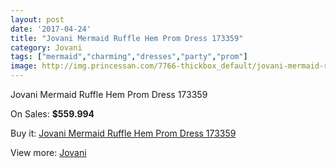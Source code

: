 ```yaml
---
layout: post
date: '2017-04-24'
title: "Jovani Mermaid Ruffle Hem Prom Dress 173359"
category: Jovani
tags: ["mermaid","charming","dresses","party","prom"]
image: http://img.princessan.com/7766-thickbox_default/jovani-mermaid-ruffle-hem-prom-dress-173359.jpg
---
```

Jovani Mermaid Ruffle Hem Prom Dress 173359

On Sales: **$559.994**
<a href="https://www.princessan.com/en/jovani/3387-jovani-mermaid-ruffle-hem-prom-dress-173359.html"><amp-img layout="responsive" width="600" height="600" src="//img.princessan.com/7766-thickbox_default/jovani-mermaid-ruffle-hem-prom-dress-173359.jpg" alt="Jovani Mermaid Ruffle Hem Prom Dress 173359 0" /></a>
<a href="https://www.princessan.com/en/jovani/3387-jovani-mermaid-ruffle-hem-prom-dress-173359.html"><amp-img layout="responsive" width="600" height="600" src="//img.princessan.com/7768-thickbox_default/jovani-mermaid-ruffle-hem-prom-dress-173359.jpg" alt="Jovani Mermaid Ruffle Hem Prom Dress 173359 1" /></a>
<a href="https://www.princessan.com/en/jovani/3387-jovani-mermaid-ruffle-hem-prom-dress-173359.html"><amp-img layout="responsive" width="600" height="600" src="//img.princessan.com/7767-thickbox_default/jovani-mermaid-ruffle-hem-prom-dress-173359.jpg" alt="Jovani Mermaid Ruffle Hem Prom Dress 173359 2" /></a>

Buy it: [Jovani Mermaid Ruffle Hem Prom Dress 173359](https://www.princessan.com/en/jovani/3387-jovani-mermaid-ruffle-hem-prom-dress-173359.html "Jovani Mermaid Ruffle Hem Prom Dress 173359")

View more: [Jovani](https://www.princessan.com/en/26-jovani "Jovani")